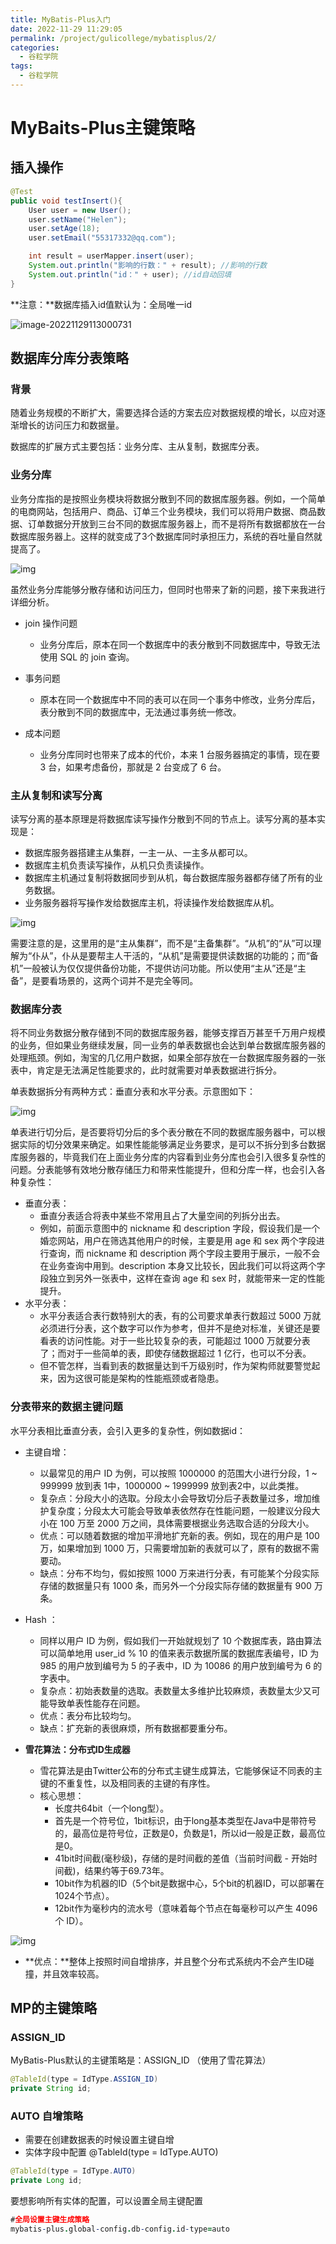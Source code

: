 ```yaml
---
title: MyBatis-Plus入门
date: 2022-11-29 11:29:05
permalink: /project/gulicollege/mybatisplus/2/
categories:
  - 谷粒学院
tags:
  - 谷粒学院
---
```


# MyBaits-Plus主键策略

## 插入操作

```java
@Test
public void testInsert(){
    User user = new User();
    user.setName("Helen");
    user.setAge(18);
    user.setEmail("55317332@qq.com");

    int result = userMapper.insert(user);
    System.out.println("影响的行数：" + result); //影响的行数
    System.out.println("id：" + user); //id自动回填
}
```

**注意：**数据库插入id值默认为：全局唯一id

![image-20221129113000731](https://cdn.staticaly.com/gh/jinmunan/imgs@master/project/gulicollege/image-20221129113000731.png)

## 数据库分库分表策略

### 背景

随着业务规模的不断扩大，需要选择合适的方案去应对数据规模的增长，以应对逐渐增长的访问压力和数据量。

数据库的扩展方式主要包括：业务分库、主从复制，数据库分表。

### 业务分库

业务分库指的是按照业务模块将数据分散到不同的数据库服务器。例如，一个简单的电商网站，包括用户、商品、订单三个业务模块，我们可以将用户数据、商品数据、订单数据分开放到三台不同的数据库服务器上，而不是将所有数据都放在一台数据库服务器上。这样的就变成了3个数据库同时承担压力，系统的吞吐量自然就提高了。

![img](https://cdn.staticaly.com/gh/jinmunan/imgs@master/project/gulicollege/373ba7ef41999b4cc090e5aaee3bc63b.png)

虽然业务分库能够分散存储和访问压力，但同时也带来了新的问题，接下来我进行详细分析。

- join 操作问题
  - 业务分库后，原本在同一个数据库中的表分散到不同数据库中，导致无法使用 SQL 的 join 查询。

- 事务问题
  - 原本在同一个数据库中不同的表可以在同一个事务中修改，业务分库后，表分散到不同的数据库中，无法通过事务统一修改。

- 成本问题
  - 业务分库同时也带来了成本的代价，本来 1 台服务器搞定的事情，现在要 3 台，如果考虑备份，那就是 2 台变成了 6 台。


### 主从复制和读写分离

读写分离的基本原理是将数据库读写操作分散到不同的节点上。读写分离的基本实现是：

- 数据库服务器搭建主从集群，一主一从、一主多从都可以。
- 数据库主机负责读写操作，从机只负责读操作。
- 数据库主机通过复制将数据同步到从机，每台数据库服务器都存储了所有的业务数据。
- 业务服务器将写操作发给数据库主机，将读操作发给数据库从机。

![img](https://cdn.staticaly.com/gh/jinmunan/imgs@master/project/gulicollege/0.5849810487319034.png)

需要注意的是，这里用的是“主从集群”，而不是“主备集群”。“从机”的“从”可以理解为“仆从”，仆从是要帮主人干活的，“从机”是需要提供读数据的功能的；而“备机”一般被认为仅仅提供备份功能，不提供访问功能。所以使用“主从”还是“主备”，是要看场景的，这两个词并不是完全等同。

### 数据库分表

将不同业务数据分散存储到不同的数据库服务器，能够支撑百万甚至千万用户规模的业务，但如果业务继续发展，同一业务的单表数据也会达到单台数据库服务器的处理瓶颈。例如，淘宝的几亿用户数据，如果全部存放在一台数据库服务器的一张表中，肯定是无法满足性能要求的，此时就需要对单表数据进行拆分。

单表数据拆分有两种方式：垂直分表和水平分表。示意图如下：

![img](https://cdn.staticaly.com/gh/jinmunan/imgs@master/project/gulicollege/373ba7ef41999b4cc090e5aaee3bc63b_2.png)

单表进行切分后，是否要将切分后的多个表分散在不同的数据库服务器中，可以根据实际的切分效果来确定。如果性能能够满足业务要求，是可以不拆分到多台数据库服务器的，毕竟我们在上面业务分库的内容看到业务分库也会引入很多复杂性的问题。分表能够有效地分散存储压力和带来性能提升，但和分库一样，也会引入各种复杂性：

- 垂直分表：
  - 垂直分表适合将表中某些不常用且占了大量空间的列拆分出去。
  - 例如，前面示意图中的 nickname 和 description 字段，假设我们是一个婚恋网站，用户在筛选其他用户的时候，主要是用 age 和 sex 两个字段进行查询，而 nickname 和 description 两个字段主要用于展示，一般不会在业务查询中用到。description 本身又比较长，因此我们可以将这两个字段独立到另外一张表中，这样在查询 age 和 sex 时，就能带来一定的性能提升。
- 水平分表：
  - 水平分表适合表行数特别大的表，有的公司要求单表行数超过 5000 万就必须进行分表，这个数字可以作为参考，但并不是绝对标准，关键还是要看表的访问性能。对于一些比较复杂的表，可能超过 1000 万就要分表了；而对于一些简单的表，即使存储数据超过 1 亿行，也可以不分表。
  - 但不管怎样，当看到表的数据量达到千万级别时，作为架构师就要警觉起来，因为这很可能是架构的性能瓶颈或者隐患。

### 分表带来的数据主键问题

水平分表相比垂直分表，会引入更多的复杂性，例如数据id：

- 主键自增：
  - 以最常见的用户 ID 为例，可以按照 1000000 的范围大小进行分段，1 ~ 999999 放到表 1中，1000000 ~ 1999999 放到表2中，以此类推。
  - 复杂点：分段大小的选取。分段太小会导致切分后子表数量过多，增加维护复杂度；分段太大可能会导致单表依然存在性能问题，一般建议分段大小在 100 万至 2000 万之间，具体需要根据业务选取合适的分段大小。
  - 优点：可以随着数据的增加平滑地扩充新的表。例如，现在的用户是 100 万，如果增加到 1000 万，只需要增加新的表就可以了，原有的数据不需要动。
  - 缺点：分布不均匀，假如按照 1000 万来进行分表，有可能某个分段实际存储的数据量只有 1000 条，而另外一个分段实际存储的数据量有 900 万条。

- Hash ：
  - 同样以用户 ID 为例，假如我们一开始就规划了 10 个数据库表，路由算法可以简单地用 user_id % 10 的值来表示数据所属的数据库表编号，ID 为 985 的用户放到编号为 5 的子表中，ID 为 10086 的用户放到编号为 6 的字表中。
  - 复杂点：初始表数量的选取。表数量太多维护比较麻烦，表数量太少又可能导致单表性能存在问题。
  - 优点：表分布比较均匀。
  - 缺点：扩充新的表很麻烦，所有数据都要重分布。

- **雪花算法：分布式ID生成器**
  - 雪花算法是由Twitter公布的分布式主键生成算法，它能够保证不同表的主键的不重复性，以及相同表的主键的有序性。
  - 核心思想：
    - 长度共64bit（一个long型）。
    - 首先是一个符号位，1bit标识，由于long基本类型在Java中是带符号的，最高位是符号位，正数是0，负数是1，所以id一般是正数，最高位是0。
    - 41bit时间截(毫秒级)，存储的是时间截的差值（当前时间截 - 开始时间截)，结果约等于69.73年。
    - 10bit作为机器的ID（5个bit是数据中心，5个bit的机器ID，可以部署在1024个节点）。
    - 12bit作为毫秒内的流水号（意味着每个节点在每毫秒可以产生 4096 个 ID）。


![img](https://cdn.staticaly.com/gh/jinmunan/imgs@master/project/gulicollege/665ae40a-443f-4356-bb5d-4742f947c430.jpg)

- **优点：**整体上按照时间自增排序，并且整个分布式系统内不会产生ID碰撞，并且效率较高。

## MP的主键策略

### ASSIGN_ID

MyBatis-Plus默认的主键策略是：ASSIGN_ID （使用了雪花算法）

```java
@TableId(type = IdType.ASSIGN_ID)
private String id;
```

### AUTO 自增策略

- 需要在创建数据表的时候设置主键自增
- 实体字段中配置 @TableId(type = IdType.AUTO)

```java
@TableId(type = IdType.AUTO)
private Long id;
```

要想影响所有实体的配置，可以设置全局主键配置

```pro
#全局设置主键生成策略
mybatis-plus.global-config.db-config.id-type=auto
```

